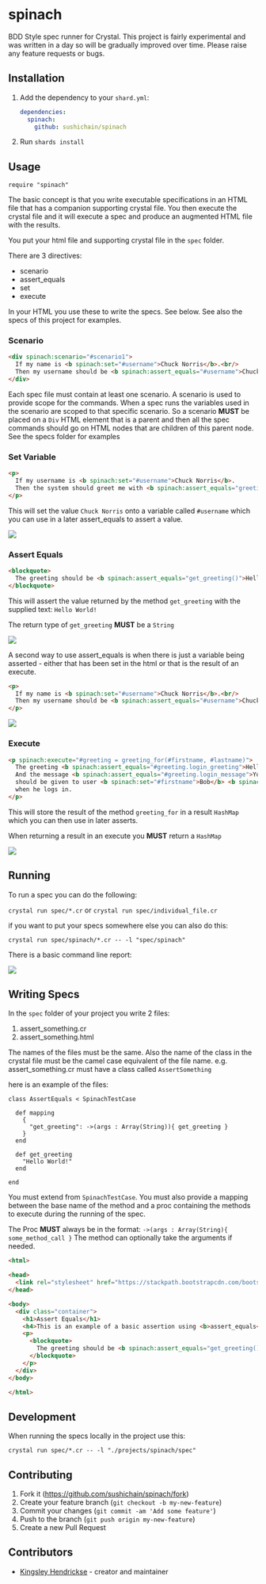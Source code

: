# spinach

BDD Style spec runner for Crystal. This project is fairly experimental and was written in a day so will be gradually improved over time. Please raise any feature requests or bugs.

## Installation

1. Add the dependency to your `shard.yml`:

   ```yaml
   dependencies:
     spinach:
       github: sushichain/spinach
   ```

2. Run `shards install`

## Usage

```crystal
require "spinach"
```

The basic concept is that you write executable specifications in an HTML file that has a companion supporting crystal file. You then execute the crystal file and it will execute a spec and produce an augmented HTML file with the results.

You put your html file and supporting crystal file in the `spec` folder.

There are 3 directives:

* scenario
* assert_equals
* set
* execute

In your HTML you use these to write the specs. See below. See also the specs of this project for examples.

### Scenario

```html
<div spinach:scenario="#scenario1">
  If my name is <b spinach:set="#username">Chuck Norris</b>.<br/>
  Then my username should be <b spinach:assert_equals="#username">Chuck Norris2</b>.
</div>
```

Each spec file must contain at least one scenario. A scenario is used to provide scope for the commands. When a spec runs
the variables used in the scenario are scoped to that specific scenario. So a scenario **MUST** be placed on a `Div` HTML element that
is a parent and then all the spec commands should go on HTML nodes that are children of this parent node. See the specs folder for
examples

### Set Variable

```html
<p>
  If my username is <b spinach:set="#username">Chuck Norris</b>.
  Then the system should greet me with <b spinach:assert_equals="greeting_for(#username)">Hello Chuck Norris</b>.
</p>
```
This will set the value `Chuck Norris` onto a variable called `#username` which you can use in a later assert_equals to assert a value.

![](.README/set_variable.png)

### Assert Equals

```html
<blockquote>
  The greeting should be <b spinach:assert_equals="get_greeting()">Hello World!</b>.
</blockquote>
```

This will assert the value returned by the method `get_greeting` with the supplied text: `Hello World!`

The return type of `get_greeting` **MUST** be a `String`

![](.README/assert_equals.png)

A second way to use assert_equals is when there is just a variable being asserted - either that has been set in the html or that is the result of an execute.


```html
<p>
  If my name is <b spinach:set="#username">Chuck Norris</b>.<br/>
  Then my username should be <b spinach:assert_equals="#username">Chuck Norris</b>.
</p>
```

![](.README/assert_equals_with_variable.png)

### Execute

```html
<p spinach:execute="#greeting = greeting_for(#firstname, #lastname)">
  The greeting <b spinach:assert_equals="#greeting.login_greeting">Hello Bob!</b><br/>
  And the message <b spinach:assert_equals="#greeting.login_message">Your last name is Bobbington!</b><br/>
  should be given to user <b spinach:set="#firstname">Bob</b> <b spinach:set="#lastname">Bobbington</b><br/>
  when he logs in.
</p>
```

This will store the result of the method `greeting_for` in a result `HashMap` which you can then use in later asserts.

When returning a result in an execute you **MUST** return a `HashMap`

![](.README/execute_function.png)

## Running

To run a spec you can do the following:

`crystal run spec/*.cr` or `crystal run spec/individual_file.cr`

if you want to put your specs somewhere else you can also do this:

`crystal run spec/spinach/*.cr -- -l "spec/spinach"`

There is a basic command line report:

![](.README/cli.png)


## Writing Specs

In the `spec` folder of your project you write 2 files:

1. assert_something.cr
2. assert_something.html

The names of the files must be the same. Also the name of the class in the crystal file must be the camel case equivalent of the file name. e.g. assert_something.cr must have a class called `AssertSomething`

here is an example of the files:

```crystal
class AssertEquals < SpinachTestCase

  def mapping
    {
      "get_greeting": ->(args : Array(String)){ get_greeting }
    }
  end

  def get_greeting
    "Hello World!"
  end

end
```

You must extend from `SpinachTestCase`. You must also provide a mapping between the base name of the method and a proc containing the methods to execute during the running of the spec.

The Proc **MUST** always be in the format: `->(args : Array(String){ some_method_call }`
The method can optionally take the arguments if needed.

```html
<html>

<head>
  <link rel="stylesheet" href="https://stackpath.bootstrapcdn.com/bootswatch/4.3.1/spacelab/bootstrap.min.css">
</head>

<body>
  <div class="container">
    <h1>Assert Equals</h1>
    <h4>This is an example of a basic assertion using <b>assert_equals</b>.</h4>
    <p>
      <blockquote>
        The greeting should be <b spinach:assert_equals="get_greeting()">Hello World!</b>.
      </blockquote>
    </p>
  </div>
</body>

</html>
```

## Development

When running the specs locally in the project use this:

`crystal run spec/*.cr -- -l "./projects/spinach/spec"`

## Contributing

1. Fork it (<https://github.com/sushichain/spinach/fork>)
2. Create your feature branch (`git checkout -b my-new-feature`)
3. Commit your changes (`git commit -am 'Add some feature'`)
4. Push to the branch (`git push origin my-new-feature`)
5. Create a new Pull Request

## Contributors

- [Kingsley Hendrickse](https://github.com/kingsleyh) - creator and maintainer
